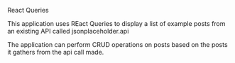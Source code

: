 React Queries

This application uses REact Queries to display a list of example posts from an existing API called jsonplaceholder.api

The application can perform CRUD operations on posts based on the posts it gathers from the api call made.
